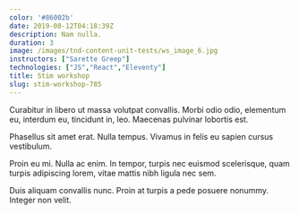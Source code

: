 ```yaml
---
color: '#86002b'
date: 2019-08-12T04:18:39Z
description: Nam nulla.
duration: 3
image: /images/tnd-content-unit-tests/ws_image_6.jpg
instructors: ["Sarette Greep"]
technologies: ["JS","React","Eleventy"]
title: Stim workshop
slug: stim-workshop-785
---
```

Curabitur in libero ut massa volutpat convallis. Morbi odio odio, elementum eu, interdum eu, tincidunt in, leo. Maecenas pulvinar lobortis est.

Phasellus sit amet erat. Nulla tempus. Vivamus in felis eu sapien cursus vestibulum.

Proin eu mi. Nulla ac enim. In tempor, turpis nec euismod scelerisque, quam turpis adipiscing lorem, vitae mattis nibh ligula nec sem.

Duis aliquam convallis nunc. Proin at turpis a pede posuere nonummy. Integer non velit.
